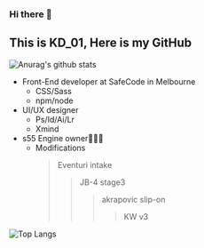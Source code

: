 ### Hi there 👋
    
This is KD_01, Here is my GitHub
----

![Anurag's github stats](https://github-readme-stats.vercel.app/api?username=lik1rose&show_icons=true&theme=nightowl)


* Front-End developer at SafeCode in Melbourne
    * CSS/Sass
    * npm/node
* UI/UX designer
    * Ps/Id/Ai/Lr
    * Xmind
* s55 Engine owner👨🏻‍🔧
    * Modifications
      >Eventuri intake
      >>JB-4 stage3
      >>>akrapovic slip-on
      >>>>KW v3
      
![Top Langs](https://github-readme-stats.vercel.app/api/top-langs/?username=lik1rose&layout=compact)






<!--
**lik1rose/lik1rose** is a ✨ _special_ ✨ repository because its `README.md` (this file) appears on your GitHub profile.

Here are some ideas to get you started:

- 🔭 I’m currently working on ...
- 🌱 I’m currently learning ...
- 👯 I’m looking to collaborate on ...
- 🤔 I’m looking for help with ...
- 💬 Ask me about ...
- 📫 How to reach me: ...
- 😄 Pronouns: ...
- ⚡ Fun fact: ...
-->
